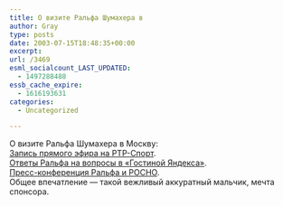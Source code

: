 ```yaml
---
title: О визите Ральфа Шумахера в
author: Gray
type: posts
date: 2003-07-15T18:48:35+00:00
excerpt:
url: /3469
esml_socialcount_LAST_UPDATED:
  - 1497288488
essb_cache_expire:
  - 1616193631
categories:
  - Uncategorized

---
```








О визите Ральфа Шумахера в Москву:  
<a href="http://sport-tv.ru/comments.html?id=16717" target="_blank">Запись прямого эфира на РТР-Спорт</a>.  
<a href="http://guest.yandex.ru/sport/schumacher.xhtml" target="_blank">Ответы Ральфа на вопросы в &#171;Гостиной Яндекса&#187;</a>.  
<a href="http://sport.rbc.ru/f1/index.shtml?/news/f1/2003/07/15/15190115_bod.shtml" target="_blank">Пресс-конференция Ральфа и РОСНО</a>.  
Общее впечатление &#8212; такой вежливый аккуратный мальчик, мечта спонсора.